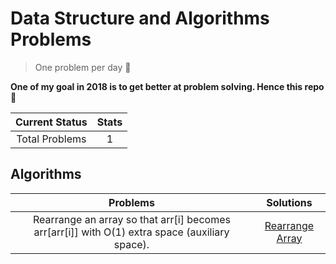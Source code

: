 # Data Structure and Algorithms Problems

> One problem per day 🤪

**One of my goal in 2018 is to get better at problem solving. Hence this repo 🤨**

| Current Status|     Stats     |
| :------------: | :----------: |
| Total Problems | 1 |


## Algorithms

| Problems|     Solutions     |
| :------------: | :----------: |
| Rearrange an array so that arr[i] becomes arr[arr[i]] with O(1) extra space (auxiliary space).| [Rearrange Array](Math/1.rearrange_array.js)|
